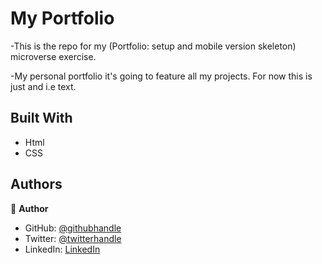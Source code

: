 # My Portfolio

-This is the repo for my (Portfolio: setup and mobile version skeleton) microverse exercise.

-My personal portfolio it's going to feature all my projects.
For now this is just and i.e text. 

## Built With

- Html
- CSS

## Authors

👤 **Author**

- GitHub: [@githubhandle](https://github.com/jchernandez87)
- Twitter: [@twitterhandle](https://twitter.com/Juancar70771241)
- LinkedIn: [LinkedIn](https://www.linkedin.com/in/juan-carlos-hernandez-200a05175)


